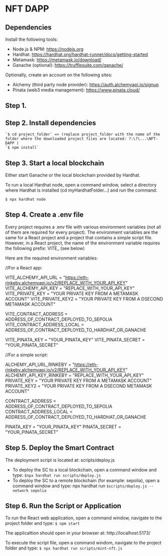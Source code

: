 # NFT DAPP

## Dependencies

Install the following tools:

-   Node.js & NPM: https://nodejs.org
-   Hardhat: https://hardhat.org/hardhat-runner/docs/getting-started
-   Metamask: https://metamask.io/download/
-   Ganache (optional): https://trufflesuite.com/ganache/

Optionally, create an account on the following sites:

-   Alchemy (third party node provider): https://auth.alchemyapi.io/signup
-   Pinata (web3 media management): https://www.pinata.cloud/

## Step 1. 
## Step 2. Install dependencies

```
`$ cd project_folder` => (replace project_folder with the name of the folder where the downloaded project files are located: ?:\?\...\NFT-DAPP )
`$ npm install`
```

## Step 3. Start a local blockchain

Either start Ganache or the local blockchain provided by Hardhat.

To run a local Hardhat node, open a command window, select a directory where Hardhat is installed (cd myHardhatFolder...) and run the command:

`$ npx hardhat node`

## Step 4. Create a .env file

Every project requires a .env file with various environment variables (not all of them are required for every project).
The environment variables are the same for a React project and a project that contains a simple script file.
However, in a React project, the name of the environment variable requires the following prefix: VITE_ (see below)

Here are the required environment variables:

//For a React app:

VITE_ALCHEMY_API_URL = "https://eth-rinkeby.alchemyapi.io/v2/REPLACE_WITH_YOUR_API_KEY"
VITE_ALCHEMY_API_KEY = "REPLACE_WITH_YOUR_API_KEY"
VITE_PRIVATE_KEY = "YOUR PRIVATE KEY FROM A METAMASK ACCOUNT"
VITE_PRIVATE_KEY2 = "YOUR PRIVATE KEY FROM A DSECOND METAMASK ACCOUNT"

VITE_CONTRACT_ADDRESS = ADDRESS_OF_CONTRACT_DEPLOYED_TO_SEPOLIA
VITE_CONTRACT_ADDRESS_LOCAL = ADDRESS_OF_CONTRACT_DEPLOYED_TO_HARDHAT_OR_GANACHE

VITE_PINATA_KEY = "YOUR_PINATA_KEY"
VITE_PINATA_SECRET = "YOUR_PINATA_SECRET"

//For a simple script:

ALCHEMY_API_URL_RINKEBY = "https://eth-rinkeby.alchemyapi.io/v2/REPLACE_WITH_YOUR_API_KEY"
ALCHEMY_API_KEY_RINKEBY = "REPLACE_WITH_YOUR_API_KEY"
PRIVATE_KEY = "YOUR PRIVATE KEY FROM A METAMASK ACCOUNT"
PRIVATE_KEY2 = "YOUR PRIVATE KEY FROM A DSECOND METAMASK ACCOUNT"

CONTRACT_ADDRESS = ADDRESS_OF_CONTRACT_DEPLOYED_TO_SEPOLIA
CONTRACT_ADDRESS_LOCAL = ADDRESS_OF_CONTRACT_DEPLOYED_TO_HARDHAT_OR_GANACHE

PINATA_KEY = "YOUR_PINATA_KEY"
PINATA_SECRET = "YOUR_PINATA_SECRET"

## Step 5. Deploy the Smart Contract

The deployment script is located at: scripts/deploy.js

-   To deploy the SC to a local blockchain, open a command window and type: `$npx hardhat run scripts/deploy.js`
-   To deploy the SC to a remote blockchain (for example: sepolia), open a command window and type: npx hardhat run `$scripts/deploy.js --network sepolia`

## Step 6. Run the Script or Application

To run the React web application, open a command window, navigate to the project folder and type:
`$ npm start`

The applicattion should open in your browser at:  http://localhost:5173/
<!-- http://localhost:3000 -->

To execute the script file, open a command windom, navigate to the project folder and type:
`$ npx hardhat run scripts/mint-nft.js`
